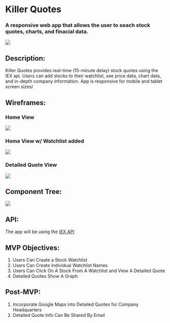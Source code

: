 # Killer Quotes
### A responsive web app that allows the user to seach stock quotes, charts, and finacial data.

![](https://media.giphy.com/media/Wn74RUT0vjnoU98Hnt/giphy.gif)

## **Description:**
Killer Quotes provides real-time (15-minute delay) stock quotes using the IEX api. Users can add stocks to their watchlist, see price data, chart data, and in-depth company information.  App is responsive for mobile and tablet screen sizes/

## **Wireframes:**
### **Home View**
![](https://www.dwilliamzero.com/zero-cloud/my-stock-app_000.jpg)
### **Home View w/ Watchlist added**
![](https://www.dwilliamzero.com/zero-cloud/my-stock-app_001.jpg)
### **Detailed Quote View**
![](https://www.dwilliamzero.com/zero-cloud/my-stock-app_002.jpg)

## **Component Tree:**
![](https://www.dwilliamzero.com/zero-cloud/my-stock-app-component-tree.jpg)

## **API:** 
The app will be using the [IEX API](https://iexcloud.io/)

## **MVP Objectives:** 
1. Users Can Create a Stock Watchlist
2. Users Can Create Individual Watchlist Names
3. Users Can Click On A Stock From A Watchlist and View A Detailed Quote
4. Detailed Quotes Show A Graph

## **Post-MVP:**
1. Incorporate Google Maps into Detailed Quotes for Company Headquarters
2. Detailed Quote Info Can Be Shared By Email
